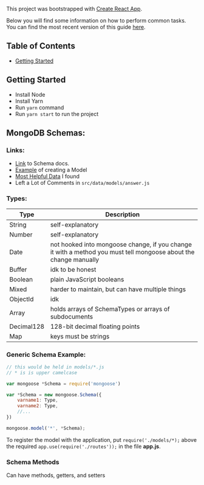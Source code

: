 This project was bootstrapped with [Create React App](https://github.com/facebookincubator/create-react-app).

Below you will find some information on how to perform common tasks.<br>
You can find the most recent version of this guide [here](https://github.com/facebookincubator/create-react-app/blob/master/packages/react-scripts/template/README.md).

## Table of Contents

- [Getting Started](#getting-started)

## Getting Started

- Install Node
- Install Yarn
- Run `yarn` command
- Run `yarn start` to run the project

## MongoDB Schemas:

### Links:
* [Link](https://mongoosejs.com/docs/schematypes.html#strings) to Schema docs. <br>
* [Example](https://thinkster.io/tutorials/node-json-api/creating-the-user-model) of creating a Model <br>
* [Most Helpful Data](https://www.youtube.com/watch?v=dQw4w9WgXcQ) I found <br>
* Left a Lot of Comments in `src/data/models/answer.js`

### Types:

Type | Description |
--- | --- |
String | self-explanatory
Number | self-explanatory
Date | not hooked into mongoose change, if you change it with a method you must tell mongoose about the change manually
Buffer |  idk to be honest
Boolean | plain JavaScript booleans
Mixed | harder to maintain, but can have multiple things
ObjectId | idk
Array | holds arrays of SchemaTypes or arrays of subdocuments
Decimal128 | 128-bit decimal floating points
Map | keys must be strings

### Generic Schema Example:
```javascript
// this would be held in models/*.js
// * is is upper camelcase

var mongoose *Schema = require('mongoose')

var *Schema = new mongoose.Schema({
    varname1: Type,
    varname2: Type,
    //...
})

mongoose.model('*', *Schema);
```

To register the model with the application, put `require('./models/*);` above the required `app.use(require('./routes'));` in the file **app.js**.

### Schema Methods

Can have methods, getters, and setters